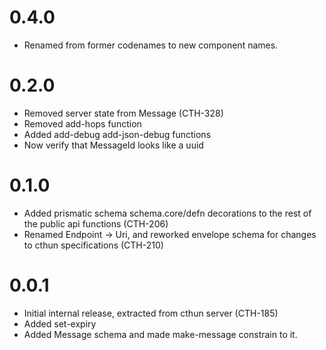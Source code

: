 # 0.4.0

* Renamed from former codenames to new component names.

# 0.2.0

* Removed server state from Message (CTH-328)
* Removed add-hops function
* Added add-debug add-json-debug functions
* Now verify that MessageId looks like a uuid

# 0.1.0

* Added prismatic schema schema.core/defn decorations to the rest of
  the public api functions (CTH-206)
* Renamed Endpoint -> Uri, and reworked envelope schema for changes to
  cthun specifications (CTH-210)

# 0.0.1

* Initial internal release, extracted from cthun server (CTH-185)
* Added set-expiry
* Added Message schema and made make-message constrain to it.
